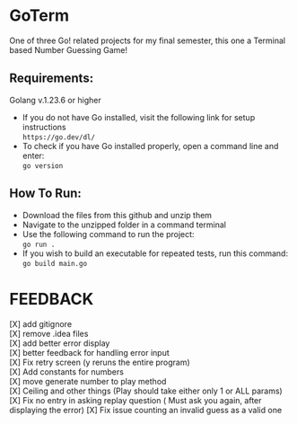 # GoTerm
One of three Go! related projects for my final semester, this one a Terminal based Number Guessing Game!

## Requirements:
Golang v.1.23.6 or higher
- If you do not have Go installed, visit the following link for setup instructions  
    `https://go.dev/dl/`
- To check if you have Go installed properly, open a command line and enter:  
    `go version`

## How To Run:
- Download the files from this github and unzip them
- Navigate to the unzipped folder in a command terminal
- Use the following command to run the project:  
`go run .`
- If you wish to build an executable for repeated tests, run this command:  
`go build main.go`


# FEEDBACK
[X] add gitignore  
[X] remove .idea files  
[X]  add better error display  
[X] better feedback for handling error input  
[X] Fix retry screen (y reruns the entire program)  
[X] Add constants for numbers  
[X] move generate number to play method  
    [X] Ceiling and other things (Play should take either only 1 or ALL params)
[X] Fix no entry in asking replay question ( Must ask you again, after displaying the error)
[X] Fix issue counting an invalid guess as a valid one